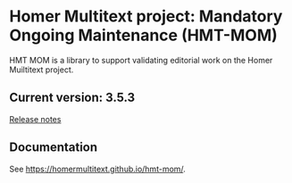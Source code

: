 # Homer Multitext project: Mandatory Ongoing Maintenance (HMT-MOM)


HMT MOM is a library to support validating editorial work on the Homer Muiltitext project.

## Current version:  3.5.3

[Release notes](releases.md)


## Documentation

See <https://homermultitext.github.io/hmt-mom/>.




[2]: http://www.homermultitext.org/hmt-docs/guides/index.html
